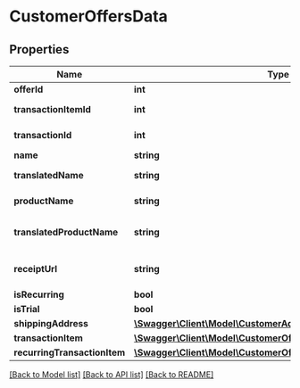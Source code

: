 # CustomerOffersData

## Properties
Name | Type | Description | Notes
------------ | ------------- | ------------- | -------------
**offerId** | **int** | Offer Id | [optional] 
**transactionItemId** | **int** | Transaction Item Id | [optional] 
**transactionId** | **int** | Transaction Id | [optional] 
**name** | **string** | Offer Name | [optional] 
**translatedName** | **string** | Translated Offer Name | [optional] 
**productName** | **string** | Product Name | [optional] 
**translatedProductName** | **string** | Translated Product Name | [optional] 
**receiptUrl** | **string** | Receipt Url for this transaction | [optional] 
**isRecurring** | **bool** |  | [optional] 
**isTrial** | **bool** |  | [optional] 
**shippingAddress** | [**\Swagger\Client\Model\CustomerAddress**](CustomerAddress.md) |  | [optional] 
**transactionItem** | [**\Swagger\Client\Model\CustomerOffersTransactionItem**](CustomerOffersTransactionItem.md) |  | [optional] 
**recurringTransactionItem** | [**\Swagger\Client\Model\CustomerOffersRecurringTransactionItem**](CustomerOffersRecurringTransactionItem.md) |  | [optional] 

[[Back to Model list]](../README.md#documentation-for-models) [[Back to API list]](../README.md#documentation-for-api-endpoints) [[Back to README]](../README.md)


